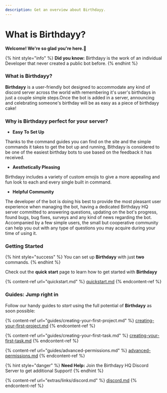 ```yaml
---
description: Get an overview about Birthdayy.
---
```


# What is Birthdayy?

**Welcome! We're so glad you're here.💖**

{% hint style="info" %}
**Did you know:** Birthdayy is the work of an individual Developer that never created a public bot before.
{% endhint %}

### What is Birthdayy?

**Birthdayy** is a user-friendly bot designed to accommodate any kind of discord server across the world with remembering it's user's birthdays in just a couple simple steps.Once the bot is added in a server, announcing and celebrating someone's birthday will be as easy as a piece of birthdayy cake!

### Why is Birthdayy perfect for your server?

* **Easy To Set Up**

&#x20;Thanks to the command guides you can find on the site and the simple commands it takes to get the bot up and running, Bithdayy is considered to be one of the easiest birthday bots to use based on the feedback it has received.

* **Aesthetically Pleasing**

&#x20;Birthdayy includes a variety of custom emojis to give a more appealing and fun look to each and every single built in command.

* **Helpful Community**

&#x20;The developer of the bot is doing his best to provide the most pleasant user experience when managing the bot, having a dedicated Birthdayy HQ server committed to answering questions, updating on the bot's progress, found bugs, bug fixes, surveys and any kind of news regarding the bot. Accompanied by a few simple users, the small but cooperative community can help you out with any type of questions you may acquire during your time of using it.

### Getting Started

{% hint style="success" %}
You can set up **Birthdayy** with just **two** commands.
{% endhint %}

Check out the **quick start** page to learn how to get started with **Birthdayy**

{% content-ref url="quickstart.md" %}
[quickstart.md](quickstart.md)
{% endcontent-ref %}

### Guides: Jump right in

Follow our handy guides to _start_ using the full potential of **Birthdayy** as soon possible:

{% content-ref url="guides/creating-your-first-project.md" %}
[creating-your-first-project.md](guides/creating-your-first-project.md)
{% endcontent-ref %}

{% content-ref url="guides/creating-your-first-task.md" %}
[creating-your-first-task.md](guides/creating-your-first-task.md)
{% endcontent-ref %}

{% content-ref url="guides/advanced-permissions.md" %}
[advanced-permissions.md](guides/advanced-permissions.md)
{% endcontent-ref %}

{% hint style="danger" %}
**Need Help:** Join the Birthdayy HQ Discord Server to get additional Support!
{% endhint %}

{% content-ref url="extras/links/discord.md" %}
[discord.md](extras/links/discord.md)
{% endcontent-ref %}

